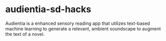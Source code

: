 # audientia-sd-hacks

Audientia is a enhanced sensory reading app that utilizes text-based machine learning to generate a relevant, ambient soundscape to augment the text of a novel.
